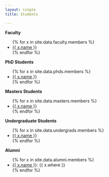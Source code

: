 ```yaml
---
layout: single
title: Students

---
```


**Faculty**

<ul>
{% for x in site.data.faculty.members %}
  <li>
    <a href="{{ x.website }}">{{ x.name }}</a>
  </li>
{% endfor %}
</ul>

**PhD Students**

<ul>
{% for x in site.data.phds.members %}
  <li>
    <a href="{{ x.website }}">{{ x.name }}</a>
  </li>
{% endfor %}
</ul>

**Masters Students**

<ul>
{% for x in site.data.masters.members %}
  <li>
    <a href="{{ x.website }}">{{ x.name }}</a>
  </li>
{% endfor %}
</ul>

**Undergraduate Students**

<ul>
{% for x in site.data.undergrads.members %}
  <li>
    <a href="{{ x.website }}">{{ x.name }}</a>
  </li>
{% endfor %}
</ul>

**Alumni**

<ul>
{% for x in site.data.alumni.members %}
  <li>
    <a href="{{ x.website }}">{{ x.name }}</a>: {{ x.where }}
  </li>
{% endfor %}
</ul>
